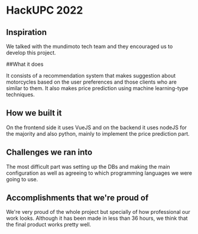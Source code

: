 # HackUPC 2022

## Inspiration

We talked with the mundimoto tech team and they encouraged us to develop this project.

##What it does

It consists of a recommendation system that makes suggestion about motorcycles based on the user preferences and those clients who are similar to them. It also makes price prediction using machine learning-type techniques.

## How we built it

On the frontend side it uses VueJS and on the backend it uses nodeJS for the majority and also python, mainly to implement the price prediction part.

## Challenges we ran into

The most difficult part was setting up the DBs and making the main configuration as well as agreeing to which programming languages we were going to use.

## Accomplishments that we're proud of

We're very proud of the whole project but specially of how professional our work looks. Although it has been made in less than 36 hours, we think that the final product works pretty well.
